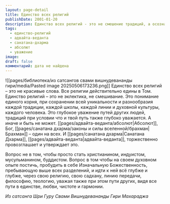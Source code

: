 ```yaml
---
layout: page-detail
title: Единство всех религий
publishDate: 2001-01-20
description: Единство всех религий - это не смешение традиций, а осознание их общего корня в Абсолюте, Боге, Брахмане. Каждая религия сохраняет свою уникальность, но на глубинном уровне все пути ведут к одной Изначальной Божественности. Истинное единство проявляется в уважении к различиям и стремлении к внутреннему духовному опыту, выходящему за пределы формальных различий. Абсолют один для всех, и Санатана-дхарма утверждает этот принцип как основу гармонии и любви между людьми
tags:
  - единство-религий
  - адвайта-веданта
  - санатана-дхарма
  - абсолют
  - уважение
image: 
draft: false
комментарий: дата не найдена
---
```

![[pages/библиотека/из сатсангов свами вишнудевананды гири/media/Pasted image 20250506173236.png]]
Единство всех религий – это не красивые слова. Все религии действительно едины в Том. Единство религий – это не эклектика, не смешивание. Это понимание единого корня, при сохранении всей уникальности и разнообразия каждой традиции, каждой школы, каждой линии и духовной культуры, каждого человека. Это глубокое уважение путей других людей, традиций при условии что и твой путь также глубоко уважается. А иначе и быть не может. [[pages/адвайта-веданта/абсолют|Абсолют]], Бог, [[pages/санатана дхарма/законы и силы вселенной/брахман|Брахман]] – один на всех. И [[pages/санатана дхарма|Санатана Дхарма]], [[pages/адвайта-веданта|адвайта-веданта]], торжественно провозглашает и утверждает это.

Вопрос не в том, чтобы просто стать христианином, индуистом, мусульманином, буддистом. Вопрос в том чтобы на своем духовном опыте постичь, пробудить в себе Изначальную Божественность, пребывающую выше всех разделений, и идти к ней всё глубже и глубже, через свою религию, свою садхану, линию передачи, философию, теологию, уважая также при этом пути других, видя все пути в единстве, любви, чистоте и гармонии.

*Из сатсанга Шри Гуру Свами Вишнудевананды Гири Махараджа*

